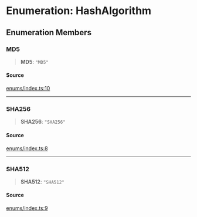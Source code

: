# Enumeration: HashAlgorithm

## Enumeration Members

### MD5

> **MD5**: `"MD5"`

#### Source

[enums/index.ts:10](https://github.com/lehuygiang28/vnpay/blob/e8e94e8a800b1952e47648e8b76237a738bccbb7/src/enums/index.ts#L10)

***

### SHA256

> **SHA256**: `"SHA256"`

#### Source

[enums/index.ts:8](https://github.com/lehuygiang28/vnpay/blob/e8e94e8a800b1952e47648e8b76237a738bccbb7/src/enums/index.ts#L8)

***

### SHA512

> **SHA512**: `"SHA512"`

#### Source

[enums/index.ts:9](https://github.com/lehuygiang28/vnpay/blob/e8e94e8a800b1952e47648e8b76237a738bccbb7/src/enums/index.ts#L9)
